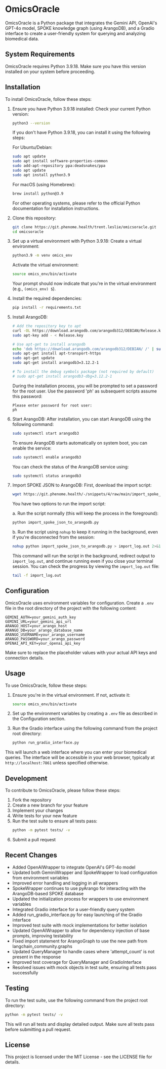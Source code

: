 # OmicsOracle

OmicsOracle is a Python package that integrates the Gemini API, OpenAI's GPT-4o model, SPOKE knowledge graph (using ArangoDB), and a Gradio interface to create a user-friendly system for querying and analyzing biomedical data.

## System Requirements

OmicsOracle requires Python 3.9.18. Make sure you have this version installed on your system before proceeding.

## Installation

To install OmicsOracle, follow these steps:

1. Ensure you have Python 3.9.18 installed:
   Check your current Python version:
   ```bash
   python3 --version
   ```
   
   If you don't have Python 3.9.18, you can install it using the following steps:
   
   For Ubuntu/Debian:
   ```bash
   sudo apt update
   sudo apt install software-properties-common
   sudo add-apt-repository ppa:deadsnakes/ppa
   sudo apt update
   sudo apt install python3.9
   ```
   
   For macOS (using Homebrew):
   ```bash
   brew install python@3.9
   ```
   
   For other operating systems, please refer to the official Python documentation for installation instructions.

2. Clone this repository:
   ```bash
   git clone https://git.phenome.health/trent.leslie/omicsoracle.git
   cd omicsoracle
   ```

3. Set up a virtual environment with Python 3.9.18:
   Create a virtual environment:
   ```bash
   python3.9 -m venv omics_env
   ```

   Activate the virtual environment:
   ```bash
   source omics_env/bin/activate
   ```

   Your prompt should now indicate that you're in the virtual environment (e.g., `(omics_env) $`).

4. Install the required dependencies:
   ```bash
   pip install -r requirements.txt
   ```

5. Install ArangoDB:
   ```bash
   # Add the repository key to apt
   curl -OL https://download.arangodb.com/arangodb312/DEBIAN/Release.key
   sudo apt-key add - < Release.key

   # Use apt-get to install arangodb
   echo 'deb https://download.arangodb.com/arangodb312/DEBIAN/ /' | sudo tee /etc/apt/sources.list.d/arangodb.list
   sudo apt-get install apt-transport-https
   sudo apt-get update
   sudo apt-get install arangodb3=3.12.2-1

   # To install the debug symbols package (not required by default)
   # sudo apt-get install arangodb3-dbg=3.12.2-1
   ```

   During the installation process, you will be prompted to set a password for the root user. Use the password 'ph' as subsequent scripts assume this password:
   ```
   Please enter password for root user:
   ph
   ```

6. Start ArangoDB:
   After installation, you can start ArangoDB using the following command:
   ```bash
   sudo systemctl start arangodb3
   ```
   To ensure ArangoDB starts automatically on system boot, you can enable the service:
   ```bash
   sudo systemctl enable arangodb3
   ```
   You can check the status of the ArangoDB service using:
   ```bash
   sudo systemctl status arangodb3
   ```

7. Import SPOKE JSON to ArangoDB:
   First, download the import script:
   ```bash
   wget https://git.phenome.health/-/snippets/4/raw/main/import_spoke_json_to_arangodb.py
   ```

   You have two options to run the import script:

   a. Run the script normally (this will keep the process in the foreground):
   ```bash
   python import_spoke_json_to_arangodb.py
   ```

   b. Run the script using `nohup` to keep it running in the background, even if you're disconnected from the session:
   ```bash
   nohup python import_spoke_json_to_arangodb.py > import_log.out 2>&1 &
   ```
   This command will run the script in the background, redirect output to `import_log.out`, and continue running even if you close your terminal session. You can check the progress by viewing the `import_log.out` file:
   ```bash
   tail -f import_log.out
   ```

## Configuration

OmicsOracle uses environment variables for configuration. Create a `.env` file in the root directory of the project with the following content:

```
GEMINI_AUTH=your_gemini_auth_key
GEMINI_URL=your_gemini_api_url
ARANGO_HOST=your_arango_host
ARANGO_DB=your_arango_database_name
ARANGO_USERNAME=your_arango_username
ARANGO_PASSWORD=your_arango_password
OPENAI_API_KEY=your_openai_api_key
```

Make sure to replace the placeholder values with your actual API keys and connection details.

## Usage

To use OmicsOracle, follow these steps:

1. Ensure you're in the virtual environment. If not, activate it:
   ```bash
   source omics_env/bin/activate
   ```

2. Set up the environment variables by creating a `.env` file as described in the Configuration section.

3. Run the Gradio interface using the following command from the project root directory:
   ```bash
   python run_gradio_interface.py
   ```

This will launch a web interface where you can enter your biomedical queries. The interface will be accessible in your web browser, typically at `http://localhost:7861` unless specified otherwise.

## Development

To contribute to OmicsOracle, please follow these steps:

1. Fork the repository
2. Create a new branch for your feature
3. Implement your changes
4. Write tests for your new feature
5. Run the test suite to ensure all tests pass:
   ```bash
   python -m pytest tests/ -v
   ```
6. Submit a pull request

## Recent Changes

- Added OpenAIWrapper to integrate OpenAI's GPT-4o model
- Updated both GeminiWrapper and SpokeWrapper to load configuration from environment variables
- Improved error handling and logging in all wrappers
- SpokeWrapper continues to use pyArango for interacting with the ArangoDB-based SPOKE database
- Updated the initialization process for wrappers to use environment variables
- Integrated Gradio interface for a user-friendly query system
- Added run_gradio_interface.py for easy launching of the Gradio interface
- Improved test suite with mock implementations for better isolation
- Updated OpenAIWrapper to allow for dependency injection of base prompts, improving testability
- Fixed import statement for ArangoGraph to use the new path from langchain_community.graphs
- Updated QueryManager to handle cases where 'attempt_count' is not present in the response
- Improved test coverage for QueryManager and GradioInterface
- Resolved issues with mock objects in test suite, ensuring all tests pass successfully

## Testing

To run the test suite, use the following command from the project root directory:

```bash
python -m pytest tests/ -v
```

This will run all tests and display detailed output. Make sure all tests pass before submitting a pull request.

## License

This project is licensed under the MIT License - see the LICENSE file for details.